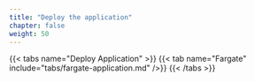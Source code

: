 ```yaml
---
title: "Deploy the application"
chapter: false
weight: 50
---
```


{{< tabs name="Deploy Application" >}}
{{< tab name="Fargate" include="tabs/fargate-application.md" />}}
{{< /tabs >}}
